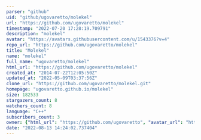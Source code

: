 ```yaml
---
parser: "github"
uid: "github/ugovaretto/molekel"
url: "https://github.com/ugovaretto/molekel"
timestamp: "2022-07-20 17:28:19.709791"
description: "molekel"
avatar: "https://avatars.githubusercontent.com/u/1543376?v=4"
repo_url: "https://github.com/ugovaretto/molekel"
title: "Molekel"
name: "molekel"
full_name: "ugovaretto/molekel"
html_url: "https://github.com/ugovaretto/molekel"
created_at: "2014-07-22T12:05:50Z"
updated_at: "2022-05-09T03:37:56Z"
clone_url: "https://github.com/ugovaretto/molekel.git"
homepage: "ugovaretto.github.io/molekel"
size: 182533
stargazers_count: 8
watchers_count: 8
language: "C++"
subscribers_count: 3
owner: {"html_url": "https://github.com/ugovaretto", "avatar_url": "https://avatars.githubusercontent.com/u/1543376?v=4", "login": "ugovaretto", "type": "User"}
date: "2022-08-13 14:24:02.737404"
---
```

